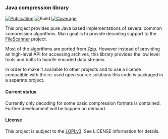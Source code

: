 ### Java compression library
[![Publication](https://img.shields.io/maven-central/v/de.carne/java-compression)](https://search.maven.org/artifact/de.carne/java-compression)
![Build](https://github.com/hdecarne/java-compression/actions/workflows/build-on-linux.yml/badge.svg)
[![Coverage](https://sonarcloud.io/api/project_badges/measure?project=de.carne%3Ajava-compression&metric=coverage)](https://sonarcloud.io/dashboard?id=de.carne%3Ajava-compression)

This project provides pure Java based implementations of several common compression algorithms.
Main goal is to provide decoding support to the [FileScanner](https://www.filescanner.org) project.

Most of the algorithms are ported from [7zip](http://7zip.org). However instead of providing an high-level API for
accessing archives, this library provides the low level tools and bolts to handle encoded data streams.

In order to make it available to other projects and to use a license compatible with the re-used open source
solutions this code is packaged in a separate project.

#### Current status
Currently only decoding for some basic compression formats is contained. Further development will be happen on demand.

#### License
This project is subject to the [LGPLv3](http://www.gnu.org/licenses/lgpl-3.0.en.html).
See LICENSE information for details.
